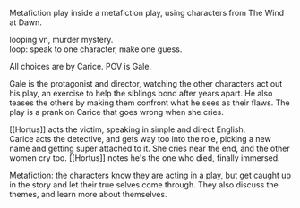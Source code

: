 Metafiction play inside a metafiction play, using characters from The Wind at Dawn.  
  
looping vn, murder mystery.  
loop: speak to one character, make one guess.  
  
All choices are by Carice. POV is Gale.  
  
Gale is the protagonist and director, watching the other characters act out his play, an exercise to help the siblings bond after years apart. He also teases the others by making them confront what he sees as their flaws. The play is a prank on Carice that goes wrong when she cries.  
  
[[Hortus]] acts the victim, speaking in simple and direct English.  
Carice acts the detective, and gets way too into the role, picking a new name and getting super attached to it. She cries near the end, and the other women cry too. [[Hortus]] notes he's the one who died, finally immersed.  
  
Metafiction: the characters know they are acting in a play, but get caught up in the story and let their true selves come through. They also discuss the themes, and learn more about themselves.